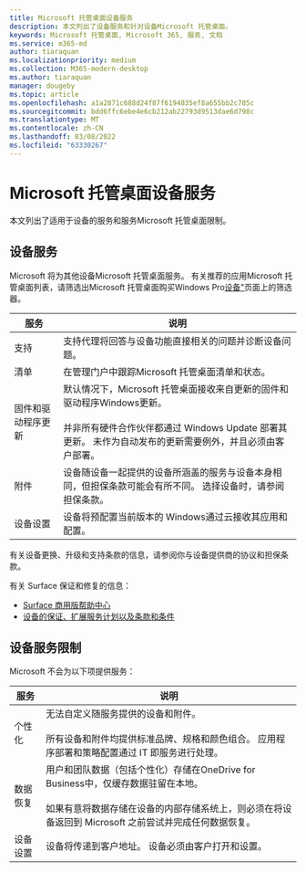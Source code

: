 ```yaml
---
title: Microsoft 托管桌面设备服务
description: 本文列出了设备服务和针对设备Microsoft 托管桌面。
keywords: Microsoft 托管桌面, Microsoft 365, 服务, 文档
ms.service: m365-md
author: tiaraquan
ms.localizationpriority: medium
ms.collection: M365-modern-desktop
ms.author: tiaraquan
manager: dougeby
ms.topic: article
ms.openlocfilehash: a1a2871c688d24f87f6194835ef8a655bb2c785c
ms.sourcegitcommit: bdd6ffc6ebe4e6cb212ab22793d9513dae6d798c
ms.translationtype: MT
ms.contentlocale: zh-CN
ms.lasthandoff: 03/08/2022
ms.locfileid: "63330267"
---
```

# <a name="microsoft-managed-desktop-device-services"></a>Microsoft 托管桌面设备服务

本文列出了适用于设备的服务和服务Microsoft 托管桌面限制。

## <a name="device-services"></a>设备服务

Microsoft 将为其他设备Microsoft 托管桌面服务。 有关推荐的应用Microsoft 托管桌面列表，请筛选出Microsoft 托管桌面购买Windows Pro[设备"](https://www.microsoft.com/windows/business/devices)页面上的筛选器。

| 服务 | 说明 |
| ----- | ----- |
| 支持 | 支持代理将回答与设备功能直接相关的问题并诊断设备问题。
| 清单 | 在管理门户中跟踪Microsoft 托管桌面清单和状态。
| 固件和驱动程序更新 | 默认情况下，Microsoft 托管桌面接收来自更新的固件和驱动程序Windows更新。<br><br>并非所有硬件合作伙伴都通过 Windows Update 部署其更新。 未作为自动发布的更新需要例外，并且必须由客户部署。
| 附件 | 设备随设备一起提供的设备所涵盖的服务与设备本身相同，但担保条款可能会有所不同。 选择设备时，请参阅担保条款。
| 设备设置 | 设备将预配置当前版本的 Windows通过云接收其应用和配置。

有关设备更换、升级和支持条款的信息，请参阅你与设备提供商的协议和担保条款。

有关 Surface 保证和修复的信息：

- [Surface 商用版帮助中心](https://support.microsoft.com/hub/4339296/surface-for-business-help)
- [设备的保证、扩展服务计划以及条款和条件](https://support.microsoft.com/help/4040687/info-about-warranties-extended-service-plans-and-terms-conditions)

## <a name="device-service-limitations"></a>设备服务限制

Microsoft 不会为以下项提供服务：

| 服务 | 说明 |
| ----- | ----- |  
| 个性化 | 无法自定义随服务提供的设备和附件。<br><br>所有设备和附件均提供标准品牌、规格和颜色组合。 应用程序部署和策略配置通过 IT 即服务进行处理。
| 数据恢复 | 用户和团队数据（包括个性化）存储在OneDrive for Business中，仅缓存数据驻留在本地。<br><br>如果有意将数据存储在设备的内部存储系统上，则必须在将设备返回到 Microsoft 之前尝试并完成任何数据恢复。
| 设备设置 | 设备将传递到客户地址。 设备必须由客户打开和设置。
